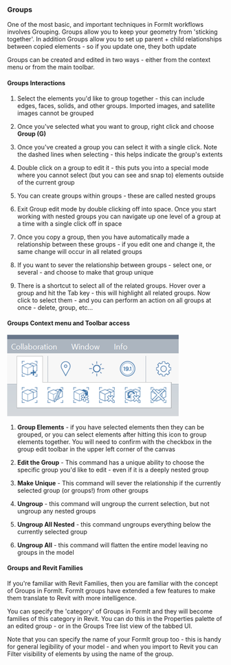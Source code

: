 ### Groups
One of the most basic, and important techniques in FormIt workflows involves Grouping. Groups allow you to keep your geometry from 'sticking together'. In addition Groups allow you to set up parent + child relationships between copied elements - so if you update one, they both update

Groups can be created and edited in two ways - either from the context menu or from the main toolbar.

#### Groups Interactions

1. Select the elements you'd like to group together - this can include edges, faces, solids, and other groups. Imported images, and satellite images cannot be grouped

2. Once you've selected what you want to group, right click and choose **Group (G)**

2. Once you've created a group you can select it with a single click. Note the dashed lines when selecting - this helps indicate the group's extents

3. Double click on a group to edit it - this puts you into a special mode where you cannot select (but you can see and snap to) elements outside of the current group

4. You can create groups within groups - these are called nested groups

5. Exit Group edit mode by double clicking off into space. Once you start working with nested groups you can navigate up one level of a group at a time with a single click off in space

4. Once you copy a group, then you have automatically made a relationship between these groups - if you edit one and change it, the same change will occur in all related groups

5. If you want to sever the relationship between groups - select one, or several - and choose to make that group unique

6. There is a shortcut to select all of the related groups. Hover over a group and hit the Tab key - this will highlight all related groups. Now click to select them - and you can perform an action on all groups at once - delete, group, etc...

#### Groups Context menu and Toolbar access

![](images/GroupToolbar.png)

1. **Group Elements** - if you have selected elements then they can be grouped, or you can select elements after hitting this icon to group elements together. You will need to confirm with the checkbox in the group edit toolbar in the upper left corner of the canvas

2. **Edit the Group** - This command has a unique ability to choose the specific group you'd like to edit - even if it is a deeply nested group

3. **Make Unique** - This command will sever the relationship if the currently selected group (or groups!) from other groups

4. **Ungroup** - this command will ungroup the current selection, but not ungroup any nested groups

5. **Ungroup All Nested** - this command ungroups everything below the currently selected group

6. **Ungroup All** - this command will flatten the entire model leaving no groups in the model



#### Groups and Revit Families
If you're familiar with Revit Families, then you are familiar with the concept of Groups in FormIt. FormIt groups have extended a few features to make them translate to Revit with more intelligence. 

You can specify the 'category' of Groups in FormIt and they will become families of this category in Revit. You can do this in the Properties palette of an edited group - or in the Groups Tree list view of the tabbed UI.

Note that you can specify the name of your FormIt group too - this is handy for general legibility of your model - and when you import to Revit you can Filter visibility of elements by using the name of the group.